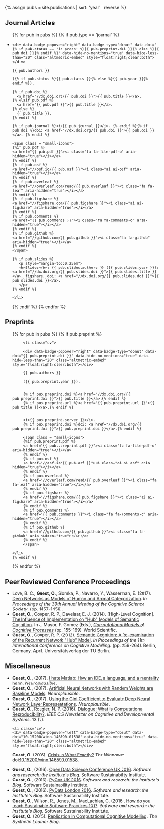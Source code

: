 {% assign pubs = site.publications | sort: 'year' | reverse %}
<h2>Journal Articles</h2>
<ul class="cv">
 
  {% for pub in pubs %}
  {% if pub.type == 'journal' %}
    <li class="cv">

    <div data-badge-popover="right" data-badge-type="donut" data-doi="{% if pub.status == 'in press' %}{{ pub.preprint.doi }}{% else %}{{ pub.doi }}{% endif %}" data-hide-no-mentions="true" data-hide-less-than="20" class="altmetric-embed" style="float:right;clear:both"></div>

    {{ pub.authors }} 
    
    ({% if pub.status %}{{ pub.status }}{% else %}{{ pub.year }}{% endif %}). 
    
    {% if pub.doi %}
      <a href="//dx.doi.org/{{ pub.doi }}">{{ pub.title }}</a>.
    {% elsif pub.pdf %}
      <a href="{{ pub.pdf }}">{{ pub.title }}</a>.
    {% else %}
      {{ pub.title }}.
    {% endif %}
    
    {% if pub.journal %}<i>{{ pub.journal }}</i>. {% endif %}{% if pub.doi %}doi: <a href="//dx.doi.org/{{ pub.doi }}">{{ pub.doi }}</a>. {% endif %}
    
    <span class = "small-icons">
    {%if pub.pdf %}
    <a href="{{ pub.pdf }}"><i class="fa fa-file-pdf-o" aria-hidden="true"></i></a>
    {% endif %}
    {% if pub.osf %}
    <a href="//osf.io/{{ pub.osf }}"><i class="ai ai-osf" aria-hidden="true"></i></a>
    {% endif %}
    {% if pub.overleaf %}
    <a href="//overleaf.com/read/{{ pub.overleaf }}"><i class="fa fa-leaf" aria-hidden="true"></i></a>
    {% endif %}
    {% if pub.figshare %}
    <a href="//figshare.com/{{ pub.figshare }}"><i class="ai ai-figshare" aria-hidden="true"></i></a>
    {% endif %}
    {% if pub.comments %}
    <a href="{{ pub.comments }}"><i class="fa fa-comments-o" aria-hidden="true"></i></a>
    {% endif %}
    {% if pub.github %}
    <a href="//github.com/{{ pub.github }}"><i class="fa fa-github" aria-hidden="true"></i></a>
    {% endif %}
    </span>
    
    {% if pub.slides %}
       <p style="margin-top:0.25em">
       <b>Slides</b>: {{ pub.slides.authors }} ({{ pub.slides.year }}): <a href="//dx.doi.org/{{ pub.slides.doi }}">{{ pub.slides.title }}</a>. figshare. doi: <a href="//dx.doi.org/{{ pub.slides.doi }}">{{ pub.slides.doi }}</a>.
       </p>
    {% endif %}
    
<!--     {% if pub.preprint %}
       <p style="margin-top:0.5em">
       Preprint: <a href="//dx.doi.org/{{ pub.preprint.doi }}">bioRxiv 071076</a>. 
       doi: <a href="//dx.doi.org/{{ pub.preprint.doi }}">{{ pub.preprint.doi }}</a>. 
       <a href="{{ pub.preprint.pdf }}"><i class="fa fa-file-pdf-o" aria-hidden="true"></i></a>
       </p>
    {% endif %} -->
    
    
    
    </li>
   {% endif %}
  {% endfor %}

</ul>

<h2>Preprints</h2>
<ul class="cv">
 
  {% for pub in pubs %}
      {% if pub.preprint %}

         <li class="cv">

         <div data-badge-popover="right" data-badge-type="donut" data-doi="{{ pub.preprint.doi }}" data-hide-no-mentions="true" data-hide-less-than="20" class="altmetric-embed" style="float:right;clear:both"></div>

         {{ pub.authors }} 

         ({{ pub.preprint.year }}). 

         
         {% if pub.preprint.doi %}<a href="//dx.doi.org/{{ pub.preprint.doi }}">{{ pub.title }}</a>.{% endif %}
         {% if pub.preprint.url %}<a href="{{ pub.preprint.url }}">{{ pub.title }}</a>.{% endif %}


         <i>{{ pub.preprint.server }}</i>.
         {% if pub.preprint.doi %}doi: <a href="//dx.doi.org/{{ pub.preprint.doi }}">{{ pub.preprint.doi }}</a>.{% endif %}
         
         <span class = "small-icons">
         {%if pub.preprint.pdf %}
         <a href="{{ pub..preprint.pdf }}"><i class="fa fa-file-pdf-o" aria-hidden="true"></i></a>
         {% endif %}
         {% if pub.osf %}
         <a href="//osf.io/{{ pub.osf }}"><i class="ai ai-osf" aria-hidden="true"></i></a>
         {% endif %}
         {% if pub.overleaf %}
         <a href="//overleaf.com/read/{{ pub.overleaf }}"><i class="fa fa-leaf" aria-hidden="true"></i></a>
         {% endif %}
         {% if pub.figshare %}
         <a href="//figshare.com/{{ pub.figshare }}"><i class="ai ai-figshare" aria-hidden="true"></i></a>
         {% endif %}
         {% if pub.comments %}
         <a href="{{ pub.comments }}"><i class="fa fa-comments-o" aria-hidden="true"></i></a>
         {% endif %}
         {% if pub.github %}
         <a href="//github.com/{{ pub.github }}"><i class="fa fa-github" aria-hidden="true"></i></a>
         {% endif %}
         </span>
   
    </li>
    {% endif %}

  {% endfor %}

</ul>


<h2>Peer Reviewed Conference Proceedings</h2>
<ul class="cv">
 
  <li class="cv">Love, B. C., <b>Guest, O.</b>, Slomka, P., Navarro, V., Wasserman, E. (2017).
  <a href="https://mindmodeling.org/cogsci2017/papers/0283/index.html">Deep Networks as Models of Human and Animal Categorization</a>. <em>In Proceedings	of	the	39th	Annual	Meeting	of	the	Cognitive	Science	Society</em>. (pp. 1457-1458).
 <span class = "small-icons"><a href="https://mindmodeling.org/cogsci2017/papers/0283/paper0283.pdf"><i class="fa fa-file-pdf-o" aria-hidden="true"></i></a></span>
 </li>
  
  <li class="cv"><b>Guest, O.</b>, Cooper, R. P., Davelaar, E. J. (2014). [High-Level Cognition]. 
  <a href="doc/guest_14.pdf">The Influence of Implementation on "Hub" Models of Semantic Cognition</a>. In J. Mayor, P. Gomez (Eds.), <em><a href="http://www.worldscientific.com/worldscibooks/10.1142/8747">Computational Models of Cognitive Processes</a></em> (pp. 155-169). World Scientific.
 <span class = "small-icons"><a href="doc/guest_14.pdf"><i class="fa fa-file-pdf-o" aria-hidden="true"></i></a></span>
  </li>
  
  <li class="cv"><b>Guest, O.</b>, Cooper, R. P. (2012). <a href="//eprints.bbk.ac.uk/6758/">Semantic Cognition: A Re-examination of the Recurrent Network "Hub" Model</a>. <em>In Proceedings of the 11th International Conference on Cognitive Modelling</em>. (pp. 259-264). Berlin, Germany. April. Universitätsverlag der TU Berlin.
 <span class = "small-icons"><a href="doc/guest_12.pdf"><i class="fa fa-file-pdf-o" aria-hidden="true"></i></a></span>
</li>
</ul>

<h2>Miscellaneous</h2>
  <ul class="cv">
  <li class="cv"><b>Guest, O.</b>, (2017). <a href="http://neuroplausible.com/matlab">I hate Matlab: How an IDE, a language, and a mentality harm</a>. <em>Neuroplausible</em>.
   <span class = "small-icons"><a href="http://neuroplausible.com/matlab#comments"><i class="fa fa-comments-o" aria-hidden="true"></i></a></span>
</li>

 <li class="cv"><b>Guest, O.</b>, (2017). <a href="http://neuroplausible.com/random-networks">Artificial Neural Networks with Random Weights are Baseline Models</a>. <em>Neuroplausible</em>.
 <span class = "small-icons"><a href="http://neuroplausible.com/random-networks#comments"><i class="fa fa-comments-o" aria-hidden="true"></i></a></span>
</li>

 <li class="cv"><b>Guest, O.</b>, (2017). <a href="http://neuroplausible.com/gini">Using the Gini Coefficient to Evaluate Deep Neural Network Layer Representations</a>. <em>Neuroplausible</em>.
 <span class = "small-icons"><a href="http://neuroplausible.com/gini#comments"><i class="fa fa-comments-o" aria-hidden="true"></i></a></span>
</li>
  
  <li class="cv"><b>Guest, O.</b>, Rougier, N. P. (2016). <a href="//openlab-flowers.inria.fr/t/ieee-cis-newsletter-on-cognitive-and-developmental-systems/129">Dialogue: What is Computational Reproducibility?</a>. <em>IEEE CIS Newsletter on Cognitive and Developmental Systems</em>. 13 (2).
 <span class = "small-icons"><a href="doc/guest_rougier_2016.pdf"><i class="fa fa-file-pdf-o" aria-hidden="true"></i></a></span></li>
   
    <li class="cv">
    <div data-badge-popover="left" data-badge-type="donut" data-doi="10.15200/winn.146590.01538" data-hide-no-mentions="true" data-hide-less-than="20" class="altmetric-embed" style="float:right;clear:both"></div>

  <b>Guest, O.</b> (2016). <a href="//thewinnower.com/papers/4825-crisis-in-what-exactly">Crisis in What Exactly?</a>.<em>The Winnower</em>. doi:<a href="//dx.doi.org/10.15200/winn.146590.01538">10.15200/winn.146590.01538</a>.
  <span class = "small-icons"><a href="doc/guest_16.pdf"><i class="fa fa-file-pdf-o" aria-hidden="true"></i></a>
  <a href="https://thewinnower.com/papers/4825-crisis-in-what-exactly#submit"><i class="fa fa-comments-o" aria-hidden="true"></i></a></span>
  </li>
  
<li class="cv"><b>Guest, O.</b>, (2016). <a href="//www.software.ac.uk/blog/2016-10-20-open-data-science-conference-uk-2016">Open Data Science Conference UK 2016</a>. <em>Software and research: the Institute's Blog</em>. Software Sustainability Institute. <a href="//www.software.ac.uk/blog/2016-10-20-open-data-science-conference-uk-2016">
 <span class = "small-icons"><i class="fa fa-comments-o" aria-hidden="true"></i></a></span>
</li>

  <li class="cv"><b>Guest, O.</b>, (2016). <a href="//www.software.ac.uk/blog/2016-09-29-pycon-uk-2016">PyCon UK 2016</a>. <em>Software and research: the Institute's Blog</em>. Software Sustainability Institute.
 <span class = "small-icons"><a href="//www.software.ac.uk/blog/2016-09-29-pycon-uk-2016"><i class="fa fa-comments-o" aria-hidden="true"></i></a></span>
</li> 

  <li class="cv"><b>Guest, O.</b>, (2016). <a href="//software.ac.uk/blog/2016-05-16-pydata-london-2016">PyData London 2016</a>. <em>Software and research: the Institute's Blog</em>. Software Sustainability Institute.
 <span class = "small-icons"><a href="//software.ac.uk/blog/2016-05-16-pydata-london-2016"><i class="fa fa-comments-o" aria-hidden="true"></i></a></span>
</li> 

  <li class="cv"><b>Guest, O.</b>, Wilson, R., Jones, M., MacLachlan, C. (2016). <a href="//software.ac.uk/blog/2016-04-06-how-do-you-teach-sustainable-software-practices-101">How do you teach Sustainable Software Practices 101?</a>. <em>Software and research: the Institute's Blog</em>. Software Sustainability Institute.
 <span class = "small-icons"><a href="//software.ac.uk/blog/2016-04-06-how-do-you-teach-sustainable-software-practices-101"><i class="fa fa-comments-o" aria-hidden="true"></i></a></span>
</li> 

  <li class="cv"><b>Guest, O.</b> (2015). <a href="//bootphon.blogspot.fr/2015/10/replication-in-computational-cognitive.html">Replication in Computational Cognitive Modelling</a>. <em>The Synthetic Learner Blog</em>.
 <span class = "small-icons"><a href="//bootphon.blogspot.fr/2015/10/replication-in-computational-cognitive.html"><i class="fa fa-comments-o" aria-hidden="true"></i></a></span>
</li>

 </ul>
 
